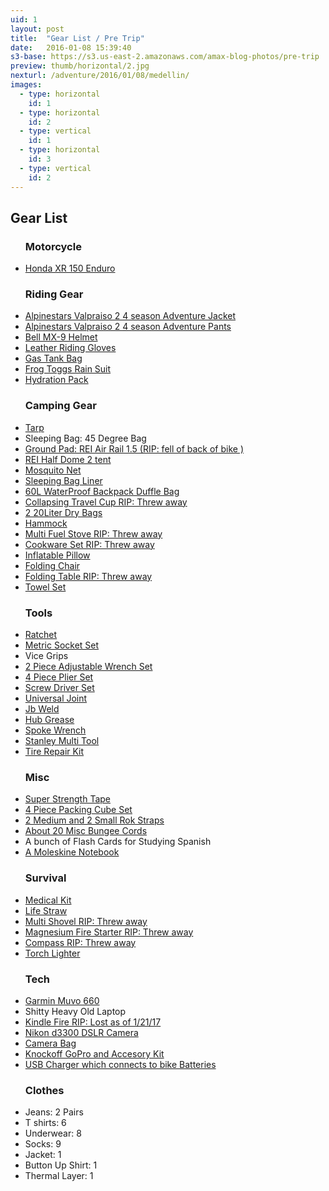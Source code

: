 ```yaml
---
uid: 1
layout: post
title:  "Gear List / Pre Trip"
date:   2016-01-08 15:39:40
s3-base: https://s3.us-east-2.amazonaws.com/amax-blog-photos/pre-trip
preview: thumb/horizontal/2.jpg
nexturl: /adventure/2016/01/08/medellin/
images:
  - type: horizontal
    id: 1
  - type: horizontal
    id: 2
  - type: vertical
    id: 1
  - type: horizontal
    id: 3
  - type: vertical
    id: 2
---
```


<h2>Gear List</h2>

<ul class="gear-list">
  <h3>Motorcycle</h3>
  <li><a href="http://motos.honda.com.co/todo-terreno/XR-150L">Honda XR 150 Enduro</a></li>

  <h3>Riding Gear</h3>
  <li><a href="https://www.revzilla.com/motorcycle/alpinestars-valparaiso-2-drystar-jacket">Alpinestars Valpraiso 2 4 season Adventure Jacket</a></li>
  <li><a href="https://www.revzilla.com/motorcycle/alpinestars-valparaiso-2-drystar-pants">Alpinestars Valpraiso 2 4 season Adventure Pants</a></li>
  <li><a href="https://www.amazon.com/gp/product/B00T57JRO4/ref=oh_aui_detailpage_o04_s00?ie=UTF8&psc=1">Bell MX-9 Helmet</a></li>
  <li><a href="https://www.amazon.com/gp/product/B016E3NNQO/ref=oh_aui_detailpage_o02_s00?ie=UTF8&psc=1">Leather Riding Gloves</a></li>
  <li><a href="https://www.amazon.com/gp/product/B00K7W5ABA/ref=oh_aui_detailpage_o05_s13?ie=UTF8&psc=1">Gas Tank Bag</a></li>
  <li><a href="https://www.amazon.com/gp/product/B00SX4Z848/ref=oh_aui_detailpage_o06_s00?ie=UTF8&psc=1">Frog Toggs Rain Suit</a></li>
  <li><a href="https://www.amazon.com/gp/product/B010IS0OUE/ref=od_aui_detailpages11?ie=UTF8&psc=1">Hydration Pack</a></li>

  <h3>Camping Gear</h3>
  <li><a href="https://www.amazon.com/gp/product/B018W12LUA/ref=od_aui_detailpages02?ie=UTF8&psc=1">Tarp</a></li>
  <li>Sleeping Bag: 45 Degree Bag</li>
  <li><a href="https://www.rei.com/product/845298/rei-co-op-airrail-15-self-inflating-sleeping-pad">Ground Pad: REI Air Rail 1.5 (RIP: fell of back of bike )</a></li>
  <li><a href="https://www.rei.com/product/878520/rei-co-op-half-dome-2-plus-tent">REI Half Dome 2 tent</a></li>
  <li><a href="https://www.amazon.com/gp/product/B016BX3P6A/ref=od_aui_detailpages11?ie=UTF8&psc=1">Mosquito Net</a></li>
  <li><a href="https://www.amazon.com/gp/product/B00S1R0PUY/ref=oh_aui_detailpage_o05_s08?ie=UTF8&psc=1">Sleeping Bag Liner</a></li>
  <li><a href="https://www.amazon.com/gp/product/B01CSAVXNC/ref=od_aui_detailpages02?ie=UTF8&psc=1">60L WaterProof Backpack Duffle Bag</a></li>
  <li><a href="https://www.amazon.com/gp/product/B00VJAJZPQ/ref=oh_aui_detailpage_o05_s02?ie=UTF8&psc=1">Collapsing Travel Cup RIP: Threw away</a></li>
  <li><a href="https://www.amazon.com/gp/product/B01AWOSB4U/ref=od_aui_detailpages08?ie=UTF8&psc=1">2 20Liter Dry Bags</a></li>
  <li><a href="https://www.amazon.com/gp/product/B01GXENHZQ/ref=oh_aui_detailpage_o05_s01?ie=UTF8&psc=1">Hammock</a></li>
  <li><a href="https://www.amazon.com/gp/product/B00C37RKGU/ref=oh_aui_detailpage_o05_s07?ie=UTF8&psc=1">Multi Fuel Stove RIP: Threw away</a></li>
  <li><a href="https://www.amazon.com/gp/product/B019Z31RQS/ref=oh_aui_detailpage_o05_s13?ie=UTF8&psc=1">Cookware Set RIP: Threw away</a></li>
  <li><a href="https://www.amazon.com/gp/product/B013HJZ5FU/ref=od_aui_detailpages02?ie=UTF8&psc=1">Inflatable Pillow</a></li>
  <li><a href="https://www.amazon.com/gp/product/B00Y2A6Z12/ref=oh_aui_detailpage_o05_s07?ie=UTF8&psc=1">Folding Chair</a></li>
  <li><a href="https://www.amazon.com/gp/product/B01COUI0EG/ref=oh_aui_detailpage_o05_s06?ie=UTF8&psc=1">Folding Table RIP: Threw away</a></li>
  <li><a href="https://www.amazon.com/gp/product/B01CQVQQ08/ref=od_aui_detailpages08?ie=UTF8&psc=1">Towel Set</a></li>

  <h3>Tools</h3>
  <li><a href="https://www.amazon.com/gp/product/B005K23Z14/ref=oh_aui_detailpage_o09_s06?ie=UTF8&psc=1">Ratchet</a></li>
  <li><a href="">Metric Socket Set</a></li>
  <li>Vice Grips</li>
  <li><a href="https://www.amazon.com/gp/product/B000GR3824/ref=oh_aui_detailpage_o01_s00?ie=UTF8&psc=1">2 Piece Adjustable Wrench Set</a></li>
  <li><a href="https://www.amazon.com/gp/product/B000NIK8JW/ref=oh_aui_detailpage_o00_s00?ie=UTF8&psc=1">4 Piece Plier Set</a></li>
  <li> <a href="https://www.amazon.com/gp/product/B01949YNGE/ref=oh_aui_detailpage_o04_s00?ie=UTF8&psc=1">Screw Driver Set</a></li>
  <li><a href="https://www.amazon.com/gp/product/B000NPPAFM/ref=oh_aui_detailpage_o09_s00?ie=UTF8&psc=1">Universal Joint</a></li>
  <li><a href="https://www.amazon.com/gp/product/B0006O1ICY/ref=oh_aui_detailpage_o09_s01?ie=UTF8&psc=1">Jb Weld</a></li>
  <li><a href="https://www.amazon.com/gp/product/B000XBH9HI/ref=oh_aui_detailpage_o09_s03?ie=UTF8&psc=1">Hub Grease</a></li>
  <li><a href="https://www.amazon.com/gp/product/B004MSO93A/ref=oh_aui_detailpage_o09_s04?ie=UTF8&psc=1">Spoke Wrench</a></li>
  <li><a href="https://www.amazon.com/gp/product/B001LUMZHO/ref=oh_aui_detailpage_o08_s00?ie=UTF8&psc=1">Stanley Multi Tool</a></li>
  <li><a href="https://www.amazon.com/gp/product/B001KNYOPI/ref=oh_aui_detailpage_o08_s00?ie=UTF8&psc=1">Tire Repair Kit</a></li>

  <h3>Misc</h3>
  <li><a href="https://www.amazon.com/gp/product/B01H2SH92Y/ref=oh_aui_detailpage_o05_s10?ie=UTF8&psc=1">Super Strength Tape</a></li>
  <li><a href="https://www.amazon.com/gp/product/B014VBIS6G/ref=oh_aui_detailpage_o05_s03?ie=UTF8&psc=1">4 Piece Packing Cube Set</a></li>
  <li><a href="https://www.amazon.com/gp/product/B00SXJM5MQ/ref=oh_aui_detailpage_o05_s07?ie=UTF8&psc=1">2 Medium and 2 Small Rok Straps</a></li>
  <li><a href="https://www.amazon.com/gp/product/B00S7HKJ1I/ref=od_aui_detailpages11?ie=UTF8&psc=1">About 20 Misc Bungee Cords</a></li>
  <li>A bunch of Flash Cards for Studying Spanish</li>
  <li><a href="https://www.amazon.com/gp/product/8883701127/ref=oh_aui_detailpage_o03_s01?ie=UTF8&psc=1">A Moleskine Notebook</a></li>

  <h3>Survival</h3>
  <li><a href="https://www.amazon.com/gp/product/B000G80KZQ/ref=od_aui_detailpages08?ie=UTF8&th=1">Medical Kit</a></li>
  <li><a href="https://www.amazon.com/gp/product/B006QF3TW4/ref=od_aui_detailpages02?ie=UTF8&psc=1">Life Straw</a></li>
  <li><a href="https://www.amazon.com/gp/product/B019SWHR3S/ref=oh_aui_detailpage_o05_s01?ie=UTF8&psc=1">Multi Shovel RIP: Threw away</a></li>
  <li><a href="https://www.amazon.com/gp/product/B016UWWS2O/ref=oh_aui_detailpage_o05_s02?ie=UTF8&psc=1">Magnesium Fire Starter RIP: Threw away</a></li>
  <li><a href="https://www.amazon.com/gp/product/B001ID4ZY0/ref=oh_aui_detailpage_o05_s02?ie=UTF8&psc=1">Compass RIP: Threw away</a></li>
  <li><a href="https://www.amazon.com/gp/product/B003V0OSPO/ref=oh_aui_detailpage_o07_s00?ie=UTF8&psc=1">Torch Lighter</a></li>

  <h3>Tech</h3>
  <li><a href="https://www.amazon.com/Garmin-Zumo-660LM-Motorcycle-Navigator/dp/B008M59RUO">Garmin Muvo 660</a></li>
  <li>Shitty Heavy Old Laptop</li>
  <li><a href="https://www.amazon.com/Amazon-Fire-7-Inch-Tablet-8GB/dp/B00TSUGXKE/ref=sr_1_1?ie=UTF8&qid=1485060156&sr=8-1&keywords=kindle+fire">Kindle Fire RIP: Lost as of 1/21/17</a></li>
  <li><a href="https://www.amazon.com/Nikon-1532-18-55mm-3-5-5-6G-Focus-S/dp/B00HQ4W1QE/ref=sr_1_3?ie=UTF8&qid=1485060185&sr=8-3&keywords=d3300">Nikon d3300 DSLR Camera</a></li>
  <li><a href="https://www.amazon.com/gp/product/B00C9E1S88/ref=oh_aui_detailpage_o06_s00?ie=UTF8&psc=1">Camera Bag</a></li>
  <li><a href="https://www.amazon.com/Lightdow-LD4000-Sports-Action-Camera/dp/B00X9Y2NFY/ref=sr_1_1?ie=UTF8&qid=1485059022&sr=8-1&keywords=dbpower+camera">Knockoff GoPro and Accesory Kit</a></li>
  <li><a href="https://www.amazon.com/gp/product/B00ZAJS80K/ref=oh_aui_detailpage_o05_s13?ie=UTF8&psc=1">USB Charger which connects to bike Batteries</a></li>

  <h3>Clothes</h3>
  <li>Jeans: 2 Pairs</li>
  <li>T shirts: 6</li>
  <li>Underwear: 8</li>
  <li>Socks: 9</li>
  <li>Jacket: 1</li>
  <li>Button Up Shirt: 1</li>
  <li>Thermal Layer: 1</li>

</ul>
